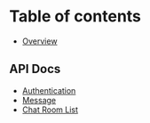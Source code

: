# Table of contents

* [Overview](README.md)

## API Docs

* [Authentication](api-docs/authentication.md)
* [Message](api-docs/message.md)
* [Chat Room List](api-docs/chat-room-list.md)
